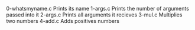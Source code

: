 0-whatsmyname.c	Prints its name
1-args.c	Prints the number of arguments passed into it
2-args.c	Prints all arguments it recieves
3-mul.c	Multiplies two numbers
4-add.c	Adds positives numbers
